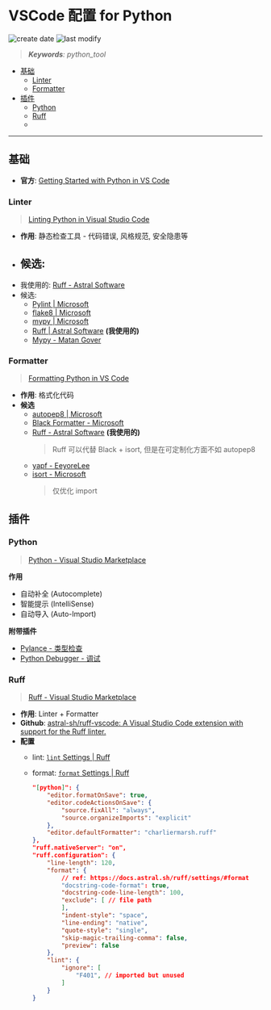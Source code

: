 VSCode 配置 for Python
===
<!--START_SECTION:badge-->
![create date](https://img.shields.io/static/v1?label=create%20date&message=2025-08-05&label_color=gray&color=lightsteelblue&style=flat-square)
![last modify](https://img.shields.io/static/v1?label=last%20modify&message=2025-08-03%2022%3A42%3A16&label_color=gray&color=thistle&style=flat-square)
<!--END_SECTION:badge-->
<!--info
date: 2025-08-05 13:36:02
top: false
draft: false
hidden: true
level: 0
tags: [python_tool]
-->

> ***Keywords**: python_tool*

<!--START_SECTION:paper_title-->
<!--END_SECTION:paper_title-->

<!--START_SECTION:toc-->
- [基础](#基础)
    - [Linter](#linter)
    - [Formatter](#formatter)
- [插件](#插件)
    - [Python](#python)
    - [Ruff](#ruff)
    - [](#)
<!--END_SECTION:toc-->

---

## 基础

- **官方**: [Getting Started with Python in VS Code](https://code.visualstudio.com/docs/python/python-tutorial)


### Linter
> [Linting Python in Visual Studio Code](https://code.visualstudio.com/docs/python/linting)

- **作用**: 静态检查工具 - 代码错误, 风格规范, 安全隐患等
- 候选:
    -
- 我使用的: [Ruff - Astral Software](https://marketplace.visualstudio.com/items?itemName=charliermarsh.ruff)
- 候选:
    - [Pylint | Microsoft](https://marketplace.visualstudio.com/items?itemName=ms-python.pylint)
    - [flake8 | Microsoft](https://marketplace.visualstudio.com/items?itemName=ms-python.flake8)
    - [mypy | Microsoft](https://marketplace.visualstudio.com/items?itemName=ms-python.mypy-type-checker)
    - [Ruff | Astral Software](https://marketplace.visualstudio.com/items?itemName=charliermarsh.ruff) **(我使用的)**
    - [Mypy - Matan Gover](https://marketplace.visualstudio.com/items?itemName=matangover.mypy)

### Formatter
> [Formatting Python in VS Code](https://code.visualstudio.com/docs/python/formatting#_choose-a-formatter)

- **作用**: 格式化代码
- **候选**
    - [autopep8 | Microsoft](https://marketplace.visualstudio.com/items?itemName=ms-python.autopep8)
    - [Black Formatter - Microsoft](https://marketplace.visualstudio.com/items?itemName=ms-python.black-formatter)
    - [Ruff - Astral Software](https://marketplace.visualstudio.com/items?itemName=charliermarsh.ruff) **(我使用的)**
        > Ruff 可以代替 Black + isort, 但是在可定制化方面不如 autopep8
    - [yapf - EeyoreLee](https://marketplace.visualstudio.com/items?itemName=eeyore.yapf)
    - [isort - Microsoft](https://marketplace.visualstudio.com/items?itemName=ms-python.isort)
        > 仅优化 import


## 插件

### Python
> [Python - Visual Studio Marketplace](https://marketplace.visualstudio.com/items?itemName=ms-python.python)

**作用**
- 自动补全 (Autocomplete)
- 智能提示 (IntelliSense)
- 自动导入 (Auto-Import)

**附带插件**
- [Pylance - 类型检查](https://marketplace.visualstudio.com/items?itemName=ms-python.vscode-pylance)
- [Python Debugger - 调试](https://marketplace.visualstudio.com/items?itemName=ms-python.debugpy)


### Ruff
> [Ruff - Visual Studio Marketplace](https://marketplace.visualstudio.com/items?itemName=charliermarsh.ruff)

- **作用**: Linter + Formatter
- **Github**: [astral-sh/ruff-vscode: A Visual Studio Code extension with support for the Ruff linter.](https://github.com/astral-sh/ruff-vscode?tab=readme-ov-file)
- **配置**
    - lint: [`lint` Settings | Ruff](https://docs.astral.sh/ruff/settings/#lint)
    - format: [`format` Settings | Ruff](https://docs.astral.sh/ruff/settings/#format)

        ```json
        "[python]": {
            "editor.formatOnSave": true,
            "editor.codeActionsOnSave": {
                "source.fixAll": "always",
                "source.organizeImports": "explicit"
            },
            "editor.defaultFormatter": "charliermarsh.ruff"
        },
        "ruff.nativeServer": "on",
        "ruff.configuration": {
            "line-length": 120,
            "format": {
                // ref: https://docs.astral.sh/ruff/settings/#format
                "docstring-code-format": true,
                "docstring-code-line-length": 100,
                "exclude": [ // file path
                ],
                "indent-style": "space",
                "line-ending": "native",
                "quote-style": "single",
                "skip-magic-trailing-comma": false,
                "preview": false
            },
            "lint": {
                "ignore": [
                    "F401", // imported but unused
                ]
            }
        }
        ```


###
